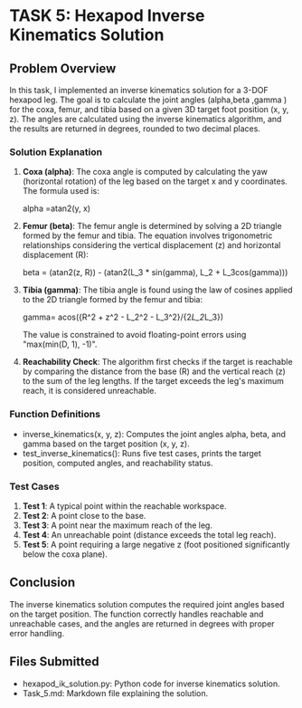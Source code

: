 # TASK 5: Hexapod Inverse Kinematics Solution

## Problem Overview

In this task, I implemented an inverse kinematics solution for a 3-DOF hexapod leg. The goal is to calculate the joint angles (alpha,beta ,gamma ) for the coxa, femur, and tibia based on a given 3D target foot position (x, y, z). The angles are calculated using the inverse kinematics algorithm, and the results are returned in degrees, rounded to two decimal places.

### Solution Explanation

1. **Coxa (alpha)**: The coxa angle is computed by calculating the yaw (horizontal rotation) of the leg based on the target x and y coordinates. The formula used is:

    alpha =atan2(y, x)

2. **Femur (beta)**: The femur angle is determined by solving a 2D triangle formed by the femur and tibia. The equation involves trigonometric relationships considering the vertical displacement (z) and horizontal displacement (R):

   beta = (atan2(z, R)) - (atan2(L_3 * sin(gamma), L_2 + L_3cos(gamma)))

4. **Tibia (gamma)**: The tibia angle is found using the law of cosines applied to the 2D triangle formed by the femur and tibia:

    gamma= acos({R^2 + z^2 - L_2^2 - L_3^2}/{2*L_2*L_3})

    The value is constrained to avoid floating-point errors using "max(min(D, 1), -1)".

5. **Reachability Check**: The algorithm first checks if the target is reachable by comparing the distance from the base (R) and the vertical reach (z) to the sum of the leg lengths. If the target exceeds the leg's maximum reach, it is considered unreachable.

### Function Definitions

- inverse_kinematics(x, y, z): Computes the joint angles alpha, beta, and gamma based on the target position (x, y, z).
- test_inverse_kinematics(): Runs five test cases, prints the target position, computed angles, and reachability status.

### Test Cases

1. **Test 1**: A typical point within the reachable workspace.
2. **Test 2**: A point close to the base.
3. **Test 3**: A point near the maximum reach of the leg.
4. **Test 4**: An unreachable point (distance exceeds the total leg reach).
5. **Test 5**: A point requiring a large negative z (foot positioned significantly below the coxa plane).

## Conclusion

The inverse kinematics solution computes the required joint angles based on the target position. The function correctly handles reachable and unreachable cases, and the angles are returned in degrees with proper error handling.

## Files Submitted

- hexapod_ik_solution.py: Python code for inverse kinematics solution.
- Task_5.md: Markdown file explaining the solution.
